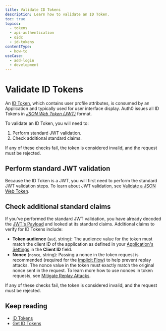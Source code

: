 ```yaml
---
title: Validate ID Tokens
description: Learn how to validate an ID Token.
toc: true
topics:
  - tokens
  - api-authentication
  - oidc
  - id-tokens
contentType:
  - how-to
useCase:
  - add-login
  - development
---
```

# Validate ID Tokens 

An [ID Token](/tokens/concepts/id-tokens), which contains user profile attributes, is consumed by an Application and typically used for user interface display. Auth0 issues all ID Tokens in <dfn data-key="json-web-token">[JSON Web Token (JWT)](/tokens/concepts/jwt)</dfn> format.

To validate an ID Token, you will need to:

1. Perform standard JWT validation.
2. Check additional standard claims.

If any of these checks fail, the token is considered invalid, and the request must be rejected.

## Perform standard JWT validation

Because the ID Token is a JWT, you will first need to perform the standard JWT validation steps. To learn about JWT validation, see [Validate a JSON Web Token](/tokens/guides/jwt/validate-jwt).

## Check additional standard claims

If you've performed the standard JWT validation, you have already decoded the [JWT's Payload](/tokens/references/jwt-structure#payload) and looked at its standard claims. Additional claims to verify for ID Tokens include:

* **Token audience** (`aud`, string): The audience value for the token must match the client ID of the application as defined in your [Application's Settings](${manage_url}/#/applications) in the **Client ID** field.
* **Nonce** (`nonce`, string): Passing a nonce in the token request is recommended (required for the [Implicit Flow](/flows/concepts/implicit)) to help prevent replay attacks. The nonce value in the token must exactly match the original nonce sent in the request. To learn more how to use nonces in token requests, see [Mitigate Replay Attacks](/api-auth/tutorials/nonce).

If any of these checks fail, the token is considered invalid, and the request must be rejected.

## Keep reading

* [ID Tokens](/tokens/concepts/id-tokens)
* [Get ID Tokens](/tokens/guides/id-token/get-id-tokens)
